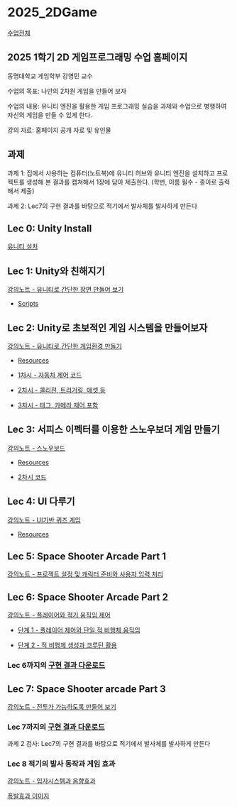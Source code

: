 # 2025_2DGame

[수업전체](https://github.com/dknife/dknife.github.io/wiki/Lecture_Homepage)

## 2025 1학기 2D 게임프로그래밍 수업 홈페이지

동명대학교 게임학부 강영민 교수

수업의 목표: 나만의 2차원 게임을 만들어 보자

수업의 내용: 유니티 엔진을 활용한 게임 프로그래밍 실습을 과제와 수업으로 병행하여 자신의 게임을 만들 수 있게 한다.

강의 자료: 홈페이지 공개 자료 및 유인물

## 과제

과제 1: 집에서 사용하는 컴퓨터(노트북)에 유니티 허브와 유니티 엔진을 설치하고 프로젝트를 생성해 본 결과를 캡쳐해서 1장에 담아 제출한다. (학번, 이름 필수 - 종이로 출력해서 제출)

과제 2: Lec7의 구현 결과를 바탕으로 적기에서 발사체를 발사하게 만든다

## Lec 0: Unity Install

[유니티 설치](https://docs.google.com/document/d/11lGYNSMMBUv9zLsNMtGI-5LsbQDCA31nTTeXYlEaYwc/edit?usp=sharing)

## Lec 1: Unity와 친해지기

[강의노트 - 유니티로 간단한 장면 만들어 보기](https://github.com/dknife/2025_2DGame/raw/main/Lec/Lec1_Unity_%EC%9D%B5%EC%88%99%ED%95%B4%EC%A7%80%EA%B8%B0.pdf)

* [Scripts](https://github.com/dknife/2025_2DGame/tree/main/Lec/Lec1_Code)

## Lec 2: Unity로 초보적인 게임 시스템을 만들어보자

[강의노트 - 유니티로 간단한 게임환경 만들기](https://github.com/dknife/2025_2DGame/raw/main/Lec/Lec2_Unity_Game%EB%A7%8C%EB%93%A4%EA%B8%B0_.pdf)

* [Resources](https://github.com/dknife/2025_2DGame/raw/main/Lec/Lec2_Resources.zip)

* [1차시 - 자동차 제어 코드](https://github.com/dknife/2025_2DGame/blob/main/Lec/Lec2_Code/Character_Move_01.cs)

* [2차시 - 콜리젼, 트리거링, 애셋 등](https://github.com/dknife/2025_2DGame/tree/main/Lec/Lec2_Code/2nd)

* [3차시 - 태그, 카메라 제어 포함](https://github.com/dknife/2025_2DGame/tree/main/Lec/Lec2_Code/3rd)

## Lec 3: 서피스 이펙터를 이용한 스노우보더 게임 만들기

[강의노트 - 스노우보드](https://github.com/dknife/2025_2DGame/raw/main/Lec/Lec3_Snowboard.pdf)

* [Resources](https://github.com/dknife/2025_2DGame/raw/main/Lec/Lec3Code/snowboard.zip)

* [2차시 코드](https://github.com/dknife/2025_2DGame/tree/main/Lec/Lec3Code/Sub02)

  
## Lec 4: UI 다루기

[강의노트 - UI기반 퀴즈 게임](https://github.com/dknife/2025_2DGame/raw/main/Lec/Lec4_UserInterface.pdf)

* [Resources](https://github.com/dknife/2025_2DGame/blob/main/Lec/Lec4_QuizGame/QuizGameResources.zip)

## Lec 5: Space Shooter Arcade Part 1

[강의노트 - 프로젝트 설정 및 캐릭터 준비와 사용자 입력 처리](https://github.com/dknife/2025_2DGame/raw/main/Lec/Lec5_ArcadeGameInputSystem.pdf)

## Lec 6: Space Shooter Arcade Part 2

[강의노트 - 플레이어와 적기 움직임 제어](https://github.com/dknife/2025_2DGame/raw/main/Lec/Lec6_ArcadeGame_Player_Enemy.pdf)

* [단계 1 - 플레이어 제어와 단일 적 비행체 움직임](https://github.com/dknife/2025_2DGame/tree/main/Lec/Lec06)

* [단계 2 - 적 비행체 생성과 코루틴 활용](https://github.com/dknife/2025_2DGame/tree/main/Lec/Lec06/level2)

### Lec 6까지의 [구현 결과 다운로드](https://github.com/dknife/2025_2DGame/raw/main/Lec/Lec06_ImplementedAsset/Assets.zip)

## Lec 7: Space Shooter arcade Part 3

[강의노트 - 전투가 가능하도록 만들어 보기](https://github.com/dknife/2025_2DGame/raw/main/Lec/Lec7_ArcadeGame_Battle.pdf)

### Lec 7까지의 [구현 결과 다운로드](https://github.com/dknife/2025_2DGame/blob/main/Lec/Assets20250513.zip)

과제 2 검사: Lec7의 구현 결과를 바탕으로 적기에서 발사체를 발사하게 만든다

### Lec 8 적기의 발사 동작과 게임 효과

[강의노트 - 입자시스템과 음향효과](https://github.com/dknife/2025_2DGame/raw/main/Lec/Lec7_ArcadeGame_Enemy_And_Effects.pdf)

[폭발효과 이미지](https://github.com/dknife/2025_2DGame/raw/main/Lec/explotion.png)
